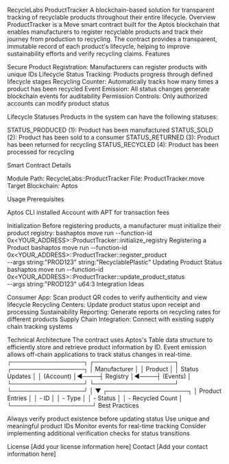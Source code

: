 RecycleLabs ProductTracker
A blockchain-based solution for transparent tracking of recyclable products throughout their entire lifecycle.
Overview
ProductTracker is a Move smart contract built for the Aptos blockchain that enables manufacturers to register recyclable products and track their journey from production to recycling. The contract provides a transparent, immutable record of each product's lifecycle, helping to improve sustainability efforts and verify recycling claims.
Features

Secure Product Registration: Manufacturers can register products with unique IDs
Lifecycle Status Tracking: Products progress through defined lifecycle stages
Recycling Counter: Automatically tracks how many times a product has been recycled
Event Emission: All status changes generate blockchain events for auditability
Permission Controls: Only authorized accounts can modify product status

Lifecycle Statuses
Products in the system can have the following statuses:

STATUS_PRODUCED (1): Product has been manufactured
STATUS_SOLD (2): Product has been sold to a consumer
STATUS_RETURNED (3): Product has been returned for recycling
STATUS_RECYCLED (4): Product has been processed for recycling

Smart Contract Details

Module Path: RecycleLabs::ProductTracker
File: ProductTracker.move
Target Blockchain: Aptos

Usage
Prerequisites

Aptos CLI installed
Account with APT for transaction fees

Initialization
Before registering products, a manufacturer must initialize their product registry:
bashaptos move run --function-id 0x<YOUR_ADDRESS>::ProductTracker::initialize_registry
Registering a Product
bashaptos move run --function-id 0x<YOUR_ADDRESS>::ProductTracker::register_product \
  --args string:"PROD123" string:"RecyclablePlastic"
Updating Product Status
bashaptos move run --function-id 0x<YOUR_ADDRESS>::ProductTracker::update_product_status \
  --args string:"PROD123" u64:3
Integration Ideas

Consumer App: Scan product QR codes to verify authenticity and view lifecycle
Recycling Centers: Update product status upon receipt and processing
Sustainability Reporting: Generate reports on recycling rates for different products
Supply Chain Integration: Connect with existing supply chain tracking systems

Technical Architecture
The contract uses Aptos's Table data structure to efficiently store and retrieve product information by ID. Event emission allows off-chain applications to track status changes in real-time.
┌─────────────────┐     ┌───────────────────┐     ┌─────────────────┐
│  Manufacturer   │     │      Product      │     │ Status Updates  │
│  (Account)      │◄────┤    Registry       │◄────┤ (Events)        │
└─────────────────┘     └───────────────────┘     └─────────────────┘
                               │
                               ▼
                        ┌───────────────────┐
                        │ Product Entries   │
                        │ - ID             │
                        │ - Type           │
                        │ - Status         │
                        │ - Recycled Count │
                        └───────────────────┘
Best Practices

Always verify product existence before updating status
Use unique and meaningful product IDs
Monitor events for real-time tracking
Consider implementing additional verification checks for status transitions

License
[Add your license information here]
Contact
[Add your contact information here]
